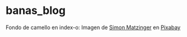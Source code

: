# banas_blog


Fondo de camello en index-o: Imagen de <a href="https://pixabay.com/es/users/8moments-4532813/?utm_source=link-attribution&amp;utm_medium=referral&amp;utm_campaign=image&amp;utm_content=3217765">Simon Matzinger</a> en <a href="https://pixabay.com/es/?utm_source=link-attribution&amp;utm_medium=referral&amp;utm_campaign=image&amp;utm_content=3217765">Pixabay</a>

